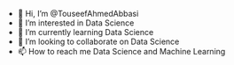 - 👋 Hi, I’m @TouseefAhmedAbbasi
- 👀 I’m interested in Data Science
- 🌱 I’m currently learning Data Science
- 💞️ I’m looking to collaborate on Data Science
- 📫 How to reach me Data Science and Machine Learning

<!---
TouseefAhmedAbbasi/TouseefAhmedAbbasi is a ✨ special ✨ repository because its `README.md` (this file) appears on your GitHub profile.
You can click the Preview link to take a look at your changes.
--->
